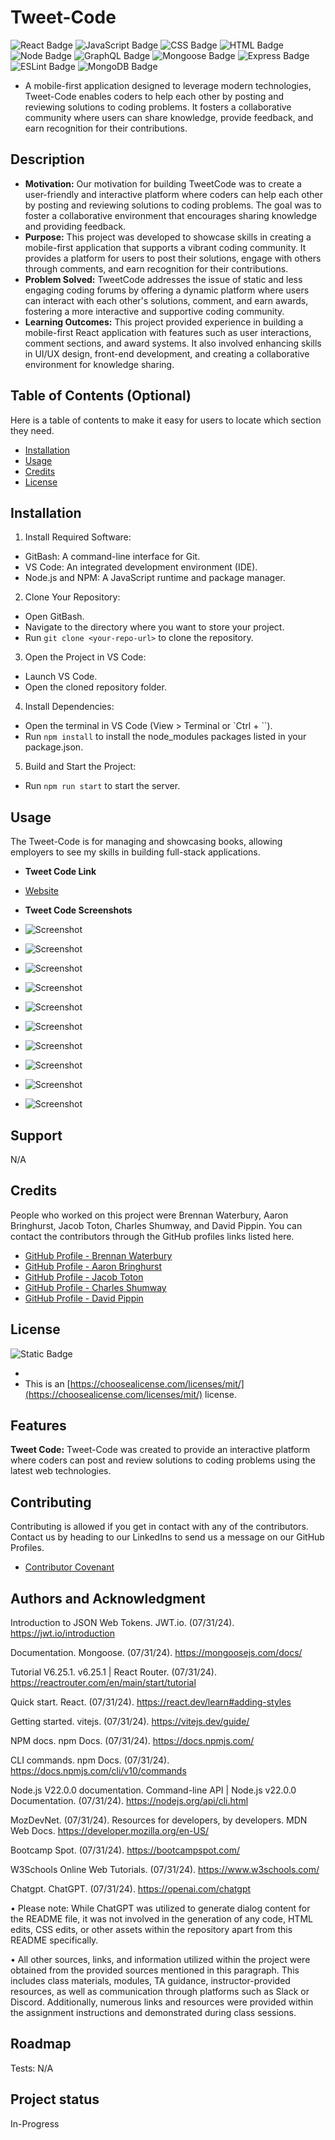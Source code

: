 # Tweet-Code

![React Badge](<https://img.shields.io/badge/React-(25%25)-blue>)
![JavaScript Badge](<https://img.shields.io/badge/JavaScript-(15%25)-yellow>)
![CSS Badge](<https://img.shields.io/badge/CSS-(10%25)-darkblue>)
![HTML Badge](<https://img.shields.io/badge/HTML-(10%25)-red>)
![Node Badge](<https://img.shields.io/badge/Node.js-(10%25)-green>)
![GraphQL Badge](<https://img.shields.io/badge/GraphQL-(10%25)-purple>)
![Mongoose Badge](<https://img.shields.io/badge/Mongoose-(5%25)-Blue>)
![Express Badge](<https://img.shields.io/badge/Express-(5%25)-black>)
![ESLint Badge](<https://img.shields.io/badge/ESLint-(5%25)-orange>)
![MongoDB Badge](<https://img.shields.io/badge/MongoDB-(5%25)-green>)

- A mobile-first application designed to leverage modern technologies, Tweet-Code enables coders to help each other by posting and reviewing solutions to coding problems. It fosters a collaborative community where users can share knowledge, provide feedback, and earn recognition for their contributions.

## Description

- <strong>Motivation:</strong> Our motivation for building TweetCode was to create a user-friendly and interactive platform where coders can help each other by posting and reviewing solutions to coding problems. The goal was to foster a collaborative environment that encourages sharing knowledge and providing feedback.
- <strong>Purpose:</strong> This project was developed to showcase skills in creating a mobile-first application that supports a vibrant coding community. It provides a platform for users to post their solutions, engage with others through comments, and earn recognition for their contributions.
- <strong>Problem Solved:</strong> TweetCode addresses the issue of static and less engaging coding forums by offering a dynamic platform where users can interact with each other's solutions, comment, and earn awards, fostering a more interactive and supportive coding community.
- <strong>Learning Outcomes:</strong> This project provided experience in building a mobile-first React application with features such as user interactions, comment sections, and award systems. It also involved enhancing skills in UI/UX design, front-end development, and creating a collaborative environment for knowledge sharing.

## Table of Contents (Optional)

Here is a table of contents to make it easy for users to locate which section they need.

- [Installation](#installation)
- [Usage](#usage)
- [Credits](#credits)
- [License](#license)

## Installation

1. Install Required Software:

- GitBash: A command-line interface for Git.
- VS Code: An integrated development environment (IDE).
- Node.js and NPM: A JavaScript runtime and package manager.

2. Clone Your Repository:

- Open GitBash.
- Navigate to the directory where you want to store your project.
- Run `git clone <your-repo-url>` to clone the repository.

3. Open the Project in VS Code:

- Launch VS Code.
- Open the cloned repository folder.

4. Install Dependencies:

- Open the terminal in VS Code (View > Terminal or `Ctrl + ``).
- Run `npm install` to install the node_modules packages listed in your package.json.

5. Build and Start the Project:

- Run `npm run start` to start the server.

## Usage

The Tweet-Code is for managing and showcasing books, allowing employers to see my skills in building full-stack applications.

- <strong>Tweet Code Link</strong>

- [Website](https://tweet-code-ytyj.onrender.com/)

- <strong>Tweet Code Screenshots</strong>

- ![Screenshot](./client/src/assets/images/Home.png)
- ![Screenshot](./client/src/assets/images/Register.png)
- ![Screenshot](./client/src/assets/images/Dashboard.png)
- ![Screenshot](./client/src/assets/images/Donate.png)
- ![Screenshot](./client/src/assets/images/OneSearch.png)
- ![Screenshot](./client/src/assets/images/ViewProblem.png)
- ![Screenshot](./client/src/assets/images/Comment.png)
- ![Screenshot](./client/src/assets/images/Search.png)
- ![Screenshot](./client/src/assets/images/Devs.png)
- ![Screenshot](./client/src/assets/images/Faq.png)

## Support

N/A

## Credits

People who worked on this project were Brennan Waterbury, Aaron Bringhurst, Jacob Toton, Charles Shumway, and David Pippin. You can contact the contributors through the GitHub profiles links listed here.

- <a href="https://github.com/bwater47" alt="GitHub Link">GitHub Profile - Brennan Waterbury</a>
- <a href="https://github.com/AaronBringhurst" alt="GitHub Link">GitHub Profile - Aaron Bringhurst</a>
- <a href="https://github.com/JToton" alt="GitHub Link">GitHub Profile - Jacob Toton</a>
- <a href="https://github.com/Ownerman123" alt="GitHub Link">GitHub Profile - Charles Shumway</a>
- <a href="https://github.com/Dpippin09" alt="GitHub Link">GitHub Profile - David Pippin</a>

## License

![Static Badge](https://img.shields.io/badge/MIT-License-Blue)

-
- This is an [https://choosealicense.com/licenses/mit/](https://choosealicense.com/licenses/mit/) license.

## Features

<strong>Tweet Code:</strong> Tweet-Code was created to provide an interactive platform where coders can post and review solutions to coding problems using the latest web technologies.

## Contributing

Contributing is allowed if you get in contact with any of the contributors. Contact us by heading to our LinkedIns to send us a message on our GitHub Profiles.

- [Contributor Covenant](https://www.contributor-covenant.org/)

## Authors and Acknowledgment

Introduction to JSON Web Tokens. JWT.io. (07/31/24). https://jwt.io/introduction

Documentation. Mongoose. (07/31/24). https://mongoosejs.com/docs/

Tutorial V6.25.1. v6.25.1 | React Router. (07/31/24). https://reactrouter.com/en/main/start/tutorial

Quick start. React. (07/31/24). https://react.dev/learn#adding-styles

Getting started. vitejs. (07/31/24). https://vitejs.dev/guide/

NPM docs. npm Docs. (07/31/24). https://docs.npmjs.com/

CLI commands. npm Docs. (07/31/24). https://docs.npmjs.com/cli/v10/commands

Node.js V22.0.0 documentation. Command-line API | Node.js v22.0.0 Documentation. (07/31/24). https://nodejs.org/api/cli.html

MozDevNet. (07/31/24). Resources for developers, by developers. MDN Web Docs. https://developer.mozilla.org/en-US/

Bootcamp Spot. (07/31/24). https://bootcampspot.com/

W3Schools Online Web Tutorials. (07/31/24). https://www.w3schools.com/

Chatgpt. ChatGPT. (07/31/24). https://openai.com/chatgpt

• Please note: While ChatGPT was utilized to generate dialog content for the README file, it was not involved in the generation of any code, HTML edits, CSS edits, or other assets within the repository apart from this README specifically.

• All other sources, links, and information utilized within the project were obtained from the provided sources mentioned in this paragraph. This includes class materials, modules, TA guidance, instructor-provided resources, as well as communication through platforms such as Slack or Discord. Additionally, numerous links and resources were provided within the assignment instructions and demonstrated during class sessions.

## Roadmap

Tests: N/A

## Project status

In-Progress
